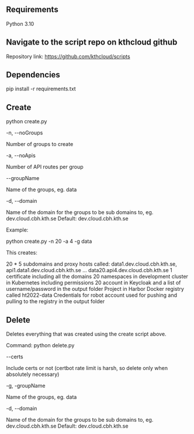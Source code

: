 ## Requirements

Python 3.10

## Navigate to the script repo on kthcloud github

Repository link: <https://github.com/kthcloud/scripts>

## Dependencies

pip install -r requirements.txt

## Create

python create.py

\-n, --noGroups

Number of groups to create

\-a, --noApis

Number of API routes per group

\--groupName

Name of the groups, eg. data

\-d, --domain

Name of the domain for the groups to be sub domains to, eg.
dev.cloud.cbh.kth.se Default: dev.cloud.cbh.kth.se

Example:

python create.py -n 20 -a 4 -g data

This creates:

20 \* 5 subdomains and proxy hosts called: data1.dev.cloud.cbh.kth.se,
api1.data1.dev.cloud.cbh.kth.se ... data20.api4.dev.cloud.cbh.kth.se 1
certificate including all the domains 20 namespaces in development
cluster in Kubernetes including permissions 20 account in Keycloak and a
list of username/password in the output folder Project in Harbor Docker
registry called ht2022-data Credentials for robot account used for
pushing and pulling to the registry in the output folder

## Delete

Deletes everything that was created using the create script above.

Command: python delete.py

\--certs

Include certs or not (certbot rate limit is harsh, so delete only when
absolutely necessary)

\-g, -groupName

Name of the groups, eg. data

\-d, --domain

Name of the domain for the groups to be sub domains to, eg.
dev.cloud.cbh.kth.se Default: dev.cloud.cbh.kth.se